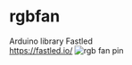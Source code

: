 # rgbfan

Arduino library Fastled <br>
https://fastled.io/
![rgb fan pin](https://blogger.googleusercontent.com/img/b/R29vZ2xl/AVvXsEhF2hLMXOKSGo_vIUYhMa-rA0YjnK7QWsiqyKQMoecad5bbd-ueXKV7BoLryUClmYtoXG4KRaz5gnPyYgC5hB9P6E2feAmafcPBQDX_HPuiSxWGZFV1NOmDlXSA3rRDxpU1JB6aRXCRhBS05NDP40W7UlRPHSle8TzZnh2yYgWCvOg_ZcQOM21qVn5y/w640-h360/fanrgb-12.png)
